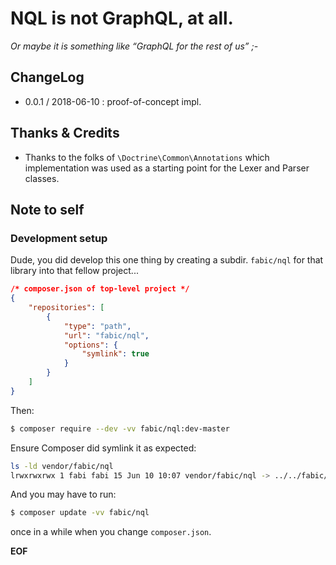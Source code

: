 # NQL is not GraphQL, at all.

_Or maybe it is something like “GraphQL for the rest of us” ;-_


## ChangeLog

* 0.0.1 / 2018-06-10 : proof-of-concept impl.

## Thanks & Credits

* Thanks to the folks of `\Doctrine\Common\Annotations` which implementation
  was used as a starting point for the Lexer and Parser classes.

## Note to self

### Development setup

Dude, you did develop this one thing by creating a subdir. `fabic/nql` for that
library into that fellow project...

```json
/* composer.json of top-level project */
{
    "repositories": [
        {
            "type": "path",
            "url": "fabic/nql",
            "options": {
                "symlink": true
            }
        }
    ]
}
```

Then:
```bash
$ composer require --dev -vv fabic/nql:dev-master
```

Ensure Composer did symlink it as expected:

```bash
ls -ld vendor/fabic/nql
lrwxrwxrwx 1 fabi fabi 15 Jun 10 10:07 vendor/fabic/nql -> ../../fabic/nql
```

And you may have to run:

```bash
$ composer update -vv fabic/nql
```

once in a while when you change `composer.json`.

__EOF__
